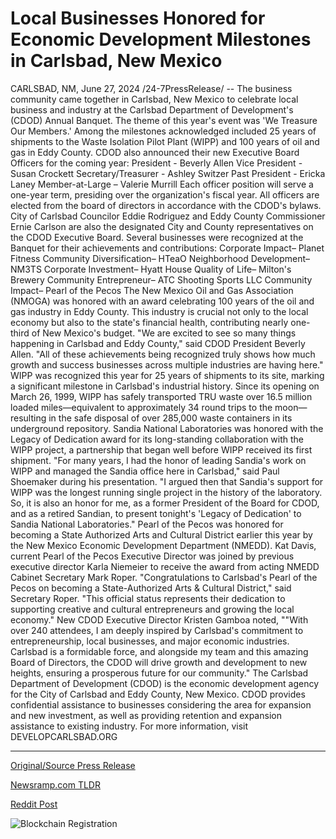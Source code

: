 # Local Businesses Honored for Economic Development Milestones in Carlsbad, New Mexico

CARLSBAD, NM, June 27, 2024 /24-7PressRelease/ -- The business community came together in Carlsbad, New Mexico to celebrate local business and industry at the Carlsbad Department of Development's (CDOD) Annual Banquet. The theme of this year's event was 'We Treasure Our Members.' Among the milestones acknowledged included 25 years of shipments to the Waste Isolation Pilot Plant (WIPP) and 100 years of oil and gas in Eddy County.  CDOD also announced their new Executive Board Officers for the coming year:  President - Beverly Allen Vice President - Susan Crockett Secretary/Treasurer - Ashley Switzer Past President - Ericka Laney Member-at-Large – Valerie Murrill  Each officer position will serve a one-year term, presiding over the organization's fiscal year. All officers are elected from the board of directors in accordance with the CDOD's bylaws. City of Carlsbad Councilor Eddie Rodriguez and Eddy County Commissioner Ernie Carlson are also the designated City and County representatives on the CDOD Executive Board.   Several businesses were recognized at the Banquet for their achievements and contributions:  Corporate Impact– Planet Fitness Community Diversification– HTeaO Neighborhood Development– NM3TS Corporate Investment– Hyatt House  Quality of Life– Milton's Brewery Community Entrepreneur– ATC Shooting Sports LLC Community Impact– Pearl of the Pecos  The New Mexico Oil and Gas Association (NMOGA) was honored with an award celebrating 100 years of the oil and gas industry in Eddy County. This industry is crucial not only to the local economy but also to the state's financial health, contributing nearly one-third of New Mexico's budget.  "We are excited to see so many things happening in Carlsbad and Eddy County," said CDOD President Beverly Allen. "All of these achievements being recognized truly shows how much growth and success businesses across multiple industries are having here."  WIPP was recognized this year for 25 years of shipments to its site, marking a significant milestone in Carlsbad's industrial history. Since its opening on March 26, 1999, WIPP has safely transported TRU waste over 16.5 million loaded miles—equivalent to approximately 34 round trips to the moon—resulting in the safe disposal of over 285,000 waste containers in its underground repository.  Sandia National Laboratories was honored with the Legacy of Dedication award for its long-standing collaboration with the WIPP project, a partnership that began well before WIPP received its first shipment.  "For many years, I had the honor of leading Sandia's work on WIPP and managed the Sandia office here in Carlsbad," said Paul Shoemaker during his presentation. "I argued then that Sandia's support for WIPP was the longest running single project in the history of the laboratory. So, it is also an honor for me, as a former President of the Board for CDOD, and as a retired Sandian, to present tonight's 'Legacy of Dedication' to Sandia National Laboratories."  Pearl of the Pecos was honored for becoming a State Authorized Arts and Cultural District earlier this year by the New Mexico Economic Development Department (NMEDD). Kat Davis, current Pearl of the Pecos Executive Director was joined by previous executive director Karla Niemeier to receive the award from acting NMEDD Cabinet Secretary Mark Roper.  "Congratulations to Carlsbad's Pearl of the Pecos on becoming a State-Authorized Arts & Cultural District," said Secretary Roper. "This official status represents their dedication to supporting creative and cultural entrepreneurs and growing the local economy."  New CDOD Executive Director Kristen Gamboa noted, ""With over 240 attendees, I am deeply inspired by Carlsbad's commitment to entrepreneurship, local businesses, and major economic industries. Carlsbad is a formidable force, and alongside my team and this amazing Board of Directors, the CDOD will drive growth and development to new heights, ensuring a prosperous future for our community."  The Carlsbad Department of Development (CDOD) is the economic development agency for the City of Carlsbad and Eddy County, New Mexico. CDOD provides confidential assistance to businesses considering the area for expansion and new investment, as well as providing retention and expansion assistance to existing industry. For more information, visit DEVELOPCARLSBAD.ORG 

---

[Original/Source Press Release](https://www.24-7pressrelease.com/press-release/512069/local-businesses-honored-for-economic-development-milestones-in-carlsbad-new-mexico)
                    

[Newsramp.com TLDR](None) 



[Reddit Post](https://www.reddit.com/r/AwardsAndRecognition/comments/1dplah0/carlsbad_department_of_developments_annual/) 



![Blockchain Registration](https://cdn.newsramp.app/24-7PressRelease/qrcode/246/27/archsGvE.webp)